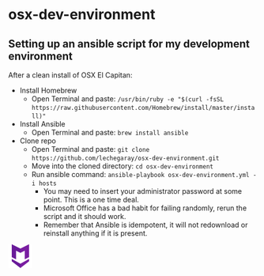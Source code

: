 # osx-dev-environment

## Setting up an ansible script for my development environment

After a clean install of OSX El Capitan:

- Install Homebrew
  - Open Terminal and paste: `/usr/bin/ruby -e "$(curl -fsSL https://raw.githubusercontent.com/Homebrew/install/master/install)"`
- Install Ansible
  - Open Terminal and paste: `brew install ansible`
- Clone repo
  - Open Terminal and paste: `git clone https://github.com/lechegaray/osx-dev-environment.git`
  - Move into the cloned directory: `cd osx-dev-environment`
  - Run ansible command: `ansible-playbook osx-dev-environment.yml -i hosts`
    - You may need to insert your administrator password at some point.  This is a one time deal.
    - Microsoft Office has a bad habit for failing randomly, rerun the script and it should work.
    - Remember that Ansible is idempotent, it will not redownload or reinstall anything if it is present.

![alt text](https://github.com/adam-p/markdown-here/raw/master/src/common/images/icon48.png "Ansible Terminal Example")